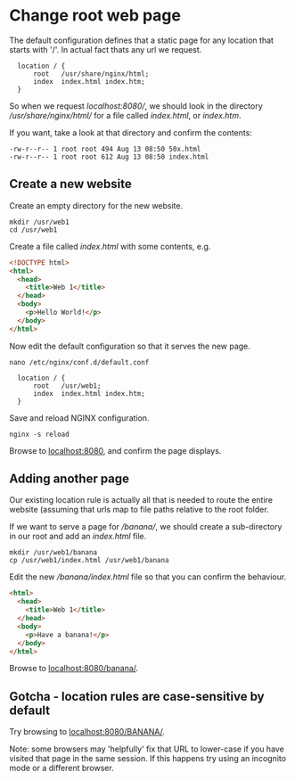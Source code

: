 # Change root web page

The default configuration defines that a static page for any location that starts with '/'. In actual fact thats any url we request.

```Nginx
  location / {
      root   /usr/share/nginx/html;
      index  index.html index.htm;
  }
```

So when we request _localhost:8080/_, we should look in the directory _/usr/share/nginx/html/_ for a file called _index.html_, or _index.htm_.

If you want, take a look at that directory and confirm the contents:

```
-rw-r--r-- 1 root root 494 Aug 13 08:50 50x.html
-rw-r--r-- 1 root root 612 Aug 13 08:50 index.html
```

## Create a new website

Create an empty directory for the new website.

```
mkdir /usr/web1
cd /usr/web1
```

Create a file called _index.html_ with some contents, e.g.

```Html
<!DOCTYPE html>
<html>
  <head>
    <title>Web 1</title>
  </head>
  <body>
    <p>Hello World!</p>
  </body>
</html>
```

Now edit the default configuration so that it serves the new page.

```
nano /etc/nginx/conf.d/default.conf
```

```Nginx
  location / {
      root   /usr/web1;
      index  index.html index.htm;
  }
```

Save and reload NGINX configuration.

```
nginx -s reload
```

Browse to [localhost:8080](http://localhost:8080/), and confirm the page displays.

## Adding another page

Our existing location rule is actually all that is needed to route the entire website (assuming that urls map to file paths relative to the root folder.

If we want to serve a page for _/banana/_, we should create a sub-directory in our root and add an _index.html_ file.

```
mkdir /usr/web1/banana
cp /usr/web1/index.html /usr/web1/banana
```

Edit the new _/banana/index.html_ file so that you can confirm the behaviour.

```Html
<html>
  <head>
    <title>Web 1</title>
  </head>
  <body>
    <p>Have a banana!</p>
  </body>
</html>
```

Browse to [localhost:8080/banana/](http://localhost:8080/banana/).

## Gotcha - location rules are case-sensitive by default

Try browsing to [localhost:8080/BANANA/](http://localhost:8080/BANANA/).

Note: some browsers may 'helpfully' fix that URL to lower-case if you have visited that page in the same session. If this happens try using an incognito mode or a different browser. 
